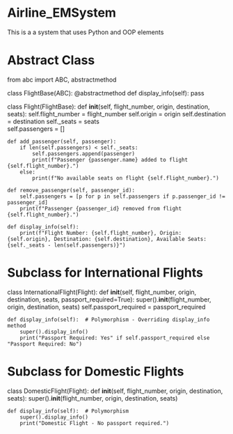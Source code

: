 # Airline_EMSystem
This is a a system that uses Python and OOP elements 

# Abstract Class
from abc import ABC, abstractmethod

class FlightBase(ABC):
    @abstractmethod
    def display_info(self):
        pass

class Flight(FlightBase):
    def __init__(self, flight_number, origin, destination, seats):
        self.flight_number = flight_number
        self.origin = origin
        self.destination = destination
        self._seats = seats   
        self.passengers = []

    def add_passenger(self, passenger):
        if len(self.passengers) < self._seats:
            self.passengers.append(passenger)
            print(f"Passenger {passenger.name} added to flight {self.flight_number}.")
        else:
            print(f"No available seats on flight {self.flight_number}.")

    def remove_passenger(self, passenger_id):
        self.passengers = [p for p in self.passengers if p.passenger_id != passenger_id]
        print(f"Passenger {passenger_id} removed from flight {self.flight_number}.")

    def display_info(self):
        print(f"Flight Number: {self.flight_number}, Origin: {self.origin}, Destination: {self.destination}, Available Seats: {self._seats - len(self.passengers)}")


# Subclass for International Flights
class InternationalFlight(Flight):
    def __init__(self, flight_number, origin, destination, seats, passport_required=True):
        super().__init__(flight_number, origin, destination, seats)
        self.passport_required = passport_required

    def display_info(self):  # Polymorphism - Overriding display_info method
        super().display_info()
        print("Passport Required: Yes" if self.passport_required else "Passport Required: No")

# Subclass for Domestic Flights
class DomesticFlight(Flight):
    def __init__(self, flight_number, origin, destination, seats):
        super().__init__(flight_number, origin, destination, seats)

    def display_info(self):  # Polymorphism
        super().display_info()
        print("Domestic Flight - No passport required.")

